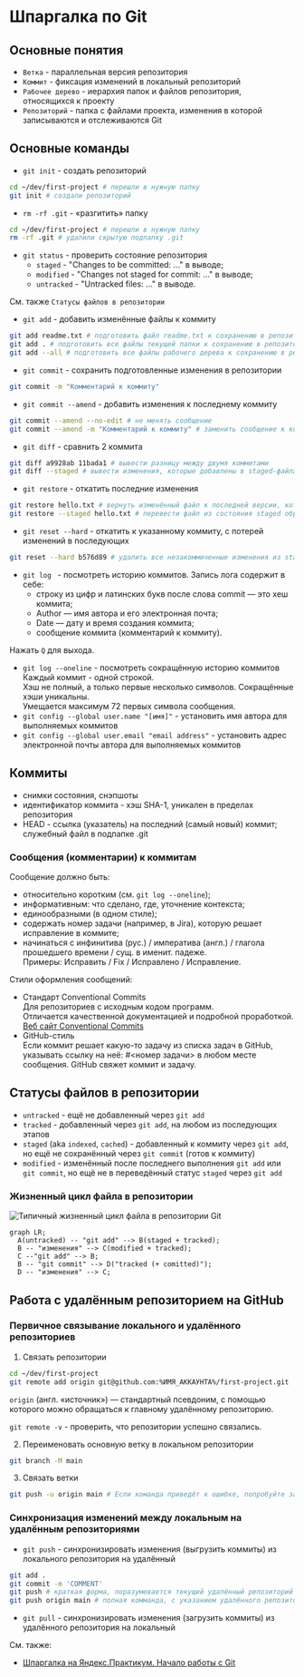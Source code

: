 # Шпаргалка по Git

## Основные понятия
- `Ветка` - параллельная версия репозитория
- `Коммит` - фиксация изменений в локальный репозиторий
- `Рабочее дерево` - иерархия папок и файлов репозитория, относящихся к проекту
- `Репозиторий` - папка с файлами проекта, изменения в которой записываются и отслеживаются Git

## Основные команды
- `git init` - создать репозиторий
```bash
cd ~/dev/first-project # перешли в нужную папку
git init # создали репозиторий
```
- `rm -rf .git` - «разгитить» папку
```bash
cd ~/dev/first-project # перешли в нужную папку
rm -rf .git # удалили скрытую подпапку .git
```
- `git status` - проверить состояние репозитория
    + `staged` - "Changes to be committed: ..." в выводе;
    + `modified` - "Changes not staged for commit: ..." в выводе;
    + `untracked` - "Untracked files: ..." в выводе.

См. также `Статусы файлов в репозитории`
- `git add` - добавить изменённые файлы к коммиту
```bash
git add readme.txt # подготовить файл readme.txt к сохранению в репозитории
git add . # подготовить все файлы текущей папки к сохранению в репозитории
git add --all # подготовить все файлы рабочего дерева к сохранению в репозитории
```
- `git commit` - сохранить подготовленные изменения в репозитории
```bash
git commit -m "Комментарий к коммиту"
```
- `git commit --amend` - добавить изменения к последнему коммиту
```bash
git commit --amend --no-edit # не менять сообщение
git commit --amend -m "Комментарий к коммиту" # заменить сообщение к коммиту
```
- `git diff` - сравнить 2 коммита
```bash
git diff a9928ab 11bada1 # вывести разницу между двумя коммитами
git diff --staged # вывести изменения, которые добавлены в staged-файлах
```
- `git restore` - откатить последние изменения
```bash
git restore hello.txt # вернуть изменённый файл к последней версии, которая была сохранена через git commit или git add
git restore --staged hello.txt # перевести файл из состояния staged обратно в untracked или modified
```
- `git reset --hard` - откатить к указанному коммиту, с потерей изменений в последующих
```bash
git reset --hard b576d89 # удалить все незакоммиченные изменения из staging и «рабочей зоны» вплоть до коммита с указанным хэшем
```
- `git log ` - посмотреть историю коммитов. Запись лога содержит в себе:
    + строку из цифр и латинских букв после слова commit — это хеш коммита;
    + Author — имя автора и его электронная почта;
    + Date — дату и время создания коммита;
    + сообщение коммита (комментарий к коммиту).

Нажать `Q` для выхода.
- `git log --oneline` - посмотреть сокращённую историю коммитов  
Каждый коммит - одной строкой.  
Хэш не полный, а только первые несколько символов. Сокращённые хэши уникальны.  
Умещается максимум 72 первых символа сообщения.
- `git config --global user.name "[имя]"` - установить имя автора для выполняемых коммитов
- `git config --global user.email "email address"` - установить адрес электронной почты автора для выполняемых коммитов

## Коммиты
- снимки состояния, снэпшоты
- идентификатор коммита - хэш SHA-1, уникален в пределах репозитория
- HEAD - ссылка (указатель) на последний (самый новый) коммит; служебный файл в подпапке .git

### Сообщения (комментарии) к коммитам  
Сообщение должно быть:
- относительно коротким (см. `git log --oneline`);
- информативным: что сделано, где, уточнение контекста;
- единообразными (в одном стиле);
- содержать номер задачи (например, в Jira), которую решает исправление в коммите;
- начинаться с инфинитива (рус.) / императива (англ.) / глагола прошедшего времени / сущ. в именит. падеже.  
Примеры: Исправить / Fix / Исправлено / Исправление.

Стили оформления сообщений:
- Стандарт Conventional Commits  
Для репозиториев с исходным кодом программ.  
Отличается качественной документацией и подробной проработкой.  
[Веб сайт Conventional Commits](https://www.conventionalcommits.org/ru/)  
- GitHub-стиль  
Если коммит решает какую-то задачу из списка задач в GitHub, указывать ссылку на неё: #<номер задачи> в любом месте сообщения. GitHub свяжет коммит и задачу.

## Статусы файлов в репозитории
- `untracked` - ещё не добавленный через `git add`
- `tracked` - добавленный через `git add`, на любом из последующих этапов
- `staged` (aka `indexed`, `cached`) - добавленный к коммиту через `git add`, но ещё не сохранённый через `git commit` (готов к коммиту)
- `modified` - изменённый после последнего выполнения `git add` или `git commit`, но ещё не в переведённый статус `staged` через `git add`

### Жизненный цикл файла в репозитории
![Типичный жизненный цикл файла в репозитории Git](https://pictures.s3.yandex.net/resources/M2_T5_1686651284.png)

```mermaid
graph LR;
  A(untracked) -- "git add" --> B(staged + tracked);
  B -- "изменения" --> C(modified + tracked);
  C --"git add" --> B;
  B -- "git commit" --> D("tracked (+ comitted)");
  D -- "изменения" --> C;
```

## Работа с удалённым репозиторием на GitHub
### Первичное связывание локального и удалённого репозиториев
1. Связать репозитории
```bash
cd ~/dev/first-project
git remote add origin git@github.com:%ИМЯ_АККАУНТА%/first-project.git
```
`origin` (англ. «источник») — стандартный псевдоним, с помощью которого можно обращаться к главному удалённому репозиторию.

`git remote -v` - проверить, что репозитории успешно связались.

2. Переименовать основную ветку в локальном репозитории
```bash
git branch -M main
```

3. Связать ветки
```bash
git push -u origin main # Если команда приведёт к ошибке, попробуйте заменить main на master
```

### Синхронизация изменений между локальным на удалённым репозиториями
- `git push` - синхронизировать изменения (выгрузить коммиты) из локального репозитория на удалённый
```bash
git add .
git commit -m 'COMMENT'
git push # краткая форма, поразумевается текущий удалённый репозиторий и текущая ветка
git push origin main # полная комманда, с указанием удалённого репозитория и ветки
```
- `git pull` - синхронизировать изменения (загрузить коммиты) из удалённого репозитория на локальный

См. также:
- [Шпаргалка на Яндекс.Практикум. Начало работы с Git](https://practicum.yandex.ru/trainer/git-basics/lesson/b1ecee27-bb78-46a0-8d13-0364c7803f55/)
